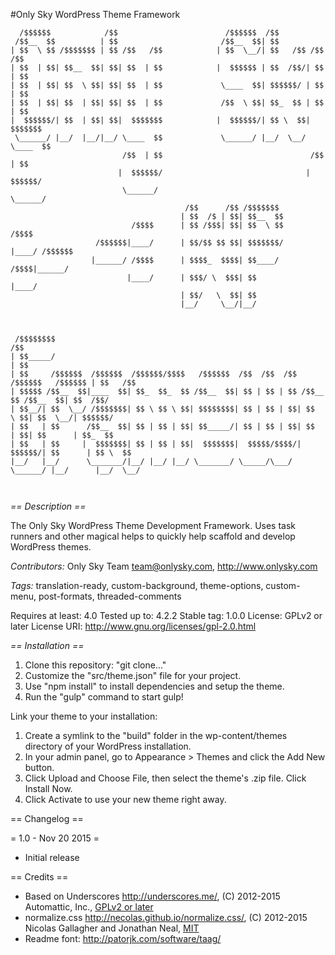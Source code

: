 #Only Sky WordPress Theme Framework
```
  /$$$$$$            /$$                        /$$$$$$  /$$                                  
 /$$__  $$          | $$                       /$$__  $$| $$                                  
| $$  \ $$ /$$$$$$$ | $$ /$$   /$$            | $$  \__/| $$   /$$ /$$   /$$                  
| $$  | $$| $$__  $$| $$| $$  | $$            |  $$$$$$ | $$  /$$/| $$  | $$                  
| $$  | $$| $$  \ $$| $$| $$  | $$             \____  $$| $$$$$$/ | $$  | $$                  
| $$  | $$| $$  | $$| $$| $$  | $$             /$$  \ $$| $$_  $$ | $$  | $$                  
|  $$$$$$/| $$  | $$| $$|  $$$$$$$            |  $$$$$$/| $$ \  $$|  $$$$$$$                  
 \______/ |__/  |__/|__/ \____  $$             \______/ |__/  \__/ \____  $$                  
                         /$$  | $$                                 /$$  | $$                  
                        |  $$$$$$/                                |  $$$$$$/                  
                         \______/                                  \______/                   
                                       /$$      /$$ /$$$$$$$                                  
                                      | $$  /$ | $$| $$__  $$                                 
                           /$$$$      | $$ /$$$| $$| $$  \ $$       /$$$$                     
                   /$$$$$$|____/      | $$/$$ $$ $$| $$$$$$$/      |____/ /$$$$$$             
                  |______/ /$$$$      | $$$$_  $$$$| $$____/        /$$$$|______/             
                          |____/      | $$$/ \  $$$| $$            |____/                     
                                      | $$/   \  $$| $$                                       
                                      |__/     \__/|__/                                       
                                                                                              
                                                                                              
                                                                                              
 /$$$$$$$$                                                                           /$$      
| $$_____/                                                                          | $$      
| $$     /$$$$$$  /$$$$$$  /$$$$$$/$$$$   /$$$$$$  /$$  /$$  /$$  /$$$$$$   /$$$$$$ | $$   /$$
| $$$$$ /$$__  $$|____  $$| $$_  $$_  $$ /$$__  $$| $$ | $$ | $$ /$$__  $$ /$$__  $$| $$  /$$/
| $$__/| $$  \__/ /$$$$$$$| $$ \ $$ \ $$| $$$$$$$$| $$ | $$ | $$| $$  \ $$| $$  \__/| $$$$$$/ 
| $$   | $$      /$$__  $$| $$ | $$ | $$| $$_____/| $$ | $$ | $$| $$  | $$| $$      | $$_  $$ 
| $$   | $$     |  $$$$$$$| $$ | $$ | $$|  $$$$$$$|  $$$$$/$$$$/|  $$$$$$/| $$      | $$ \  $$
|__/   |__/      \_______/|__/ |__/ |__/ \_______/ \_____/\___/  \______/ |__/      |__/  \__/
                                                                                              
                                                                                              
```
                                                                                                                           


*== Description ==*

The Only Sky WordPress Theme Development Framework. Uses task runners and other magical helps to quickly help scaffold and develop WordPress themes.

*Contributors:* Only Sky Team <team@onlysky.com>, http://www.onlysky.com

*Tags:* translation-ready, custom-background, theme-options, custom-menu, post-formats, threaded-comments

Requires at least: 4.0
Tested up to: 4.2.2
Stable tag: 1.0.0
License: GPLv2 or later
License URI: http://www.gnu.org/licenses/gpl-2.0.html

*== Installation ==*

1. Clone this repository: "git clone..."
2. Customize the "src/theme.json" file for your project.
2. Use "npm install" to install dependencies and setup the theme.
3. Run the "gulp" command to start gulp!

Link your theme to your installation:

1. Create a symlink to the "build" folder in the wp-content/themes directory of your WordPress installation.
2. In your admin panel, go to Appearance > Themes and click the Add New button.
3. Click Upload and Choose File, then select the theme's .zip file. Click Install Now.
4. Click Activate to use your new theme right away.

== Changelog ==

= 1.0 - Nov 20 2015 =
* Initial release

== Credits ==

* Based on Underscores http://underscores.me/, (C) 2012-2015 Automattic, Inc., [GPLv2 or later](https://www.gnu.org/licenses/gpl-2.0.html)
* normalize.css http://necolas.github.io/normalize.css/, (C) 2012-2015 Nicolas Gallagher and Jonathan Neal, [MIT](http://opensource.org/licenses/MIT)
* Readme font: http://patorjk.com/software/taag/